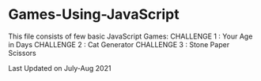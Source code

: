 # Games-Using-JavaScript

This file consists of few basic JavaScript Games: 
CHALLENGE 1 : Your Age in Days
CHALLENGE 2 : Cat Generator
CHALLENGE 3 : Stone Paper Scissors



Last Updated on July-Aug 2021
